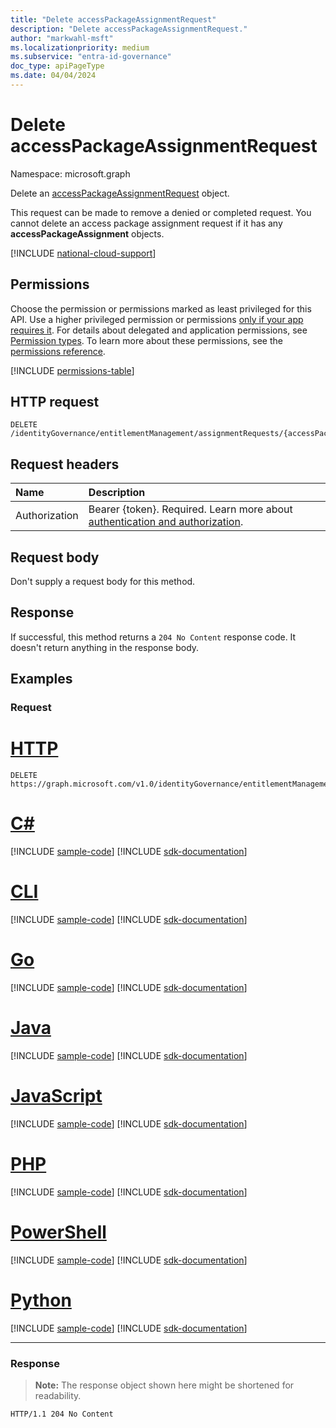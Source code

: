 ```yaml
---
title: "Delete accessPackageAssignmentRequest"
description: "Delete accessPackageAssignmentRequest."
author: "markwahl-msft"
ms.localizationpriority: medium
ms.subservice: "entra-id-governance"
doc_type: apiPageType
ms.date: 04/04/2024
---
```

# Delete accessPackageAssignmentRequest

Namespace: microsoft.graph


Delete an [accessPackageAssignmentRequest](../resources/accesspackageassignmentrequest.md) object.

This request can be made to remove a denied or completed request.  You cannot delete an access package assignment request if it has any **accessPackageAssignment** objects.

[!INCLUDE [national-cloud-support](../../includes/all-clouds.md)]

## Permissions

Choose the permission or permissions marked as least privileged for this API. Use a higher privileged permission or permissions [only if your app requires it](/graph/permissions-overview#best-practices-for-using-microsoft-graph-permissions). For details about delegated and application permissions, see [Permission types](/graph/permissions-overview#permission-types). To learn more about these permissions, see the [permissions reference](/graph/permissions-reference).

<!-- { "blockType": "permissions", "name": "accesspackageassignmentrequest_delete" } -->
[!INCLUDE [permissions-table](../includes/permissions/accesspackageassignmentrequest-delete-permissions.md)]

## HTTP request

<!-- {
  "blockType": "ignored"
}
-->
``` http
DELETE /identityGovernance/entitlementManagement/assignmentRequests/{accessPackageAssignmentRequestId}
```

## Request headers

| Name          | Description   |
|:--------------|:--------------|
|Authorization|Bearer {token}. Required. Learn more about [authentication and authorization](/graph/auth/auth-concepts).|

## Request body
Don't supply a request body for this method.

## Response

If successful, this method returns a `204 No Content` response code. It doesn't return anything in the response body.

## Examples

### Request

# [HTTP](#tab/http)
<!-- {
  "blockType": "request",
  "name": "delete_accesspackageassignmentrequest"
}
-->
``` http
DELETE https://graph.microsoft.com/v1.0/identityGovernance/entitlementManagement/assignmentRequests/{accessPackageAssignmentRequestId}
```

# [C#](#tab/csharp)
[!INCLUDE [sample-code](../includes/snippets/csharp/delete-accesspackageassignmentrequest-csharp-snippets.md)]
[!INCLUDE [sdk-documentation](../includes/snippets/snippets-sdk-documentation-link.md)]

# [CLI](#tab/cli)
[!INCLUDE [sample-code](../includes/snippets/cli/delete-accesspackageassignmentrequest-cli-snippets.md)]
[!INCLUDE [sdk-documentation](../includes/snippets/snippets-sdk-documentation-link.md)]

# [Go](#tab/go)
[!INCLUDE [sample-code](../includes/snippets/go/delete-accesspackageassignmentrequest-go-snippets.md)]
[!INCLUDE [sdk-documentation](../includes/snippets/snippets-sdk-documentation-link.md)]

# [Java](#tab/java)
[!INCLUDE [sample-code](../includes/snippets/java/delete-accesspackageassignmentrequest-java-snippets.md)]
[!INCLUDE [sdk-documentation](../includes/snippets/snippets-sdk-documentation-link.md)]

# [JavaScript](#tab/javascript)
[!INCLUDE [sample-code](../includes/snippets/javascript/delete-accesspackageassignmentrequest-javascript-snippets.md)]
[!INCLUDE [sdk-documentation](../includes/snippets/snippets-sdk-documentation-link.md)]

# [PHP](#tab/php)
[!INCLUDE [sample-code](../includes/snippets/php/delete-accesspackageassignmentrequest-php-snippets.md)]
[!INCLUDE [sdk-documentation](../includes/snippets/snippets-sdk-documentation-link.md)]

# [PowerShell](#tab/powershell)
[!INCLUDE [sample-code](../includes/snippets/powershell/delete-accesspackageassignmentrequest-powershell-snippets.md)]
[!INCLUDE [sdk-documentation](../includes/snippets/snippets-sdk-documentation-link.md)]

# [Python](#tab/python)
[!INCLUDE [sample-code](../includes/snippets/python/delete-accesspackageassignmentrequest-python-snippets.md)]
[!INCLUDE [sdk-documentation](../includes/snippets/snippets-sdk-documentation-link.md)]

---

### Response
>**Note:** The response object shown here might be shortened for readability.
<!-- {
  "blockType": "response",
  "truncated": true
}
-->
``` http
HTTP/1.1 204 No Content
```


